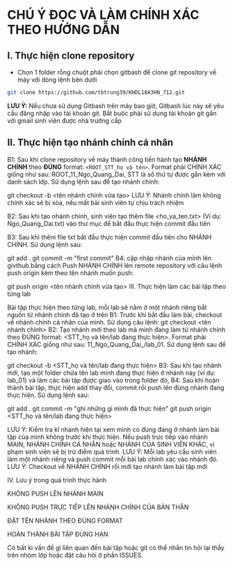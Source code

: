 # **CHÚ Ý ĐỌC VÀ LÀM CHÍNH XÁC THEO HƯỚNG DẪN**

## I. Thực hiện clone repository

- Chọn 1 folder rỗng chuột phải chọn gitbash để clone git repository về máy với dòng lệnh bên dưới
```bash
git clone https://github.com/tbtrung39/KHDL18A3HN_712.git
```
**LƯU Ý:** Nếu chưa sử dụng Gitbash trên máy bao giờ, Gitbash lúc này sẽ yêu cầu đăng nhập vào tài khoản git. Bắt buộc phải sử dụng tài khoản git gắn với gmail sinh viên được nhà trường cấp

## II. Thực hiện tạo nhánh chính cá nhân

B1: Sau khi clone repository về máy thành công tiến hành tạo **NHÁNH CHÍNH** theo **ĐÚNG** format: ```<ROOT_STT_họ và tên>```. Format phải CHÍNH XÁC giống như sau: ROOT_11_Ngo_Quang_Dai, STT là số thứ tự được gắn kèm với danh sách lớp. Sử dụng lệnh sau để tạo nhánh chính:

git checkout -b <tên nhánh chính vừa tạo>
LƯU Ý: Nhánh chính làm không chính xác sẽ bị xóa, nếu mất bài sinh viên tự chịu trách nhiệm

B2: Sau khi tạo nhánh chính, sinh viên tạo thêm file <ho_va_ten.txt> (Ví dụ: Ngo_Quang_Dai.txt) vào thư mục để bắt đầu thực hiện commit đầu tiên

B3: Sau khi thêm file txt bắt đầu thực hiện commit đầu tiên cho NHÁNH CHÍNH. Sử dụng lệnh sau:

git add .
git commit -m "first commit"
B4: cập nhập nhánh của mình lên givthub bằng cách Push NHÁNH CHÍNH lên remote repository với câu lệnh push origin kèm theo tên nhánh muốn push:

git push origin <tên nhánh chính vừa tạo>
III. Thực hiện làm các bài tập theo từng lab

Bài tập thực hiện theo từng lab, mỗi lab sẽ nằm ở một nhánh riêng bắt nguồn từ nhánh chính đã tạo ở trên B1: Trước khi bắt đầu làm bài, checkout về nhánh chính cá nhân của mình. Sử dụng câu lệnh:
git checkout <tên nhánh chính>
B2: Tạo nhánh mới theo lab mà mình đang làm từ nhánh chính theo ĐÚNG format: <STT_họ và tên/lab đang thực hiện>. Format phải CHÍNH XÁC giống như sau: 11_Ngo_Quang_Dai_/lab_01. Sử dụng lệnh sau để tạo nhánh:

git checkout -b <STT_họ và tên/lab đang thực hiện>
B3: Sau khi tạo nhánh mới, tạo một folder chứa tên lab mình đang thực hiện ở nhánh này (ví dụ: lab_01) và làm các bài tập được giao vào trong folder đó, B4: Sau khi hoàn thành bài tập, thực hiện add thay đổi, commit rồi push lên đúng nhánh đang thực hiện. Sử dụng lệnh sau:

git add .
git commit -m "ghi những gì mình đã thực hiện"
git push origin <STT_họ và tên/lab đang thực hiện>

LƯU Ý: Kiểm tra kĩ nhánh hiện tại xem mình có đúng đang ở nhánh làm bài tập của mình không trước khi thực hiện. Nếu push trực tiếp vào nhánh MAIN, NHÁNH CHÍNH CÁ NHÂN hoặc NHÁNH CỦA SINH VIÊN KHÁC, vi phạm sinh viên sẽ bị trừ điểm quá trình. LƯU Ý: Mỗi lab yêu cầu sinh viên làm một nhánh riêng và push commit mỗi bài lab chính xác vào nhánh đó. LƯU Ý: Checkout về NHÁNH CHÍNH rồi mới tạo nhánh làm bài tập mới

IV. Lưu ý trong quá trình thực hành

KHÔNG PUSH LÊN NHÁNH MAIN

KHÔNG PUSH TRỰC TIẾP LÊN NHÁNH CHÍNH CỦA BẢN THÂN

ĐẶT TÊN NHÁNH THEO ĐÚNG FORMAT

HOÀN THÀNH BÀI TẬP ĐÚNG HẠN

Có bất kì vấn đề gì liên quan đến bài tập hoặc git có thể nhắn tin hỏi lại thầy trên nhóm lớp hoặc đặt câu hỏi ở phần ISSUES.
